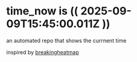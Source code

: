 # time_now is (( 2025-09-09T15:45:00.011Z ))

an automated repo that shows the currnent time

inspired by [breakingheatmap](https://github.com/breakingheatmap/breakingheatmap)